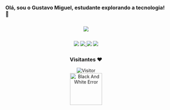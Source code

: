 ### Olá, sou o Gustavo Miguel, estudante explorando a tecnologia! 👋

##
<div align="center">
  <a href="https://github.com/gumiguell">
  <img src="http://github-profile-summary-cards.vercel.app/api/cards/most-commit-language?username=gumiguell&theme=transparent">

</div>

##
<div align="center">
<a href = "mailto:gustavo.miguel2005@hotmail.com"><img src="https://img.shields.io/badge/-Gmail-%23333?style=for-the-badge&logo=gmail&logoColor=white" target="_blank"></a>
<a href = "https://www.behance.net/gustavomiguel1"><img src="https://img.shields.io/badge/Behance-0054F7?style=for-the-badge&logo=behance&logoColor=white" target="_blank">
</a>
<a href = "https://www.instagram.com/gu.miguell/"><img src="https://img.shields.io/badge/Instagram-E4405F?style=for-the-badge&logo=instagram&logoColor=white" target="_blank"></a> 
<a href="https://www.linkedin.com/in/gumiguel/" target="_blank"><img src="https://img.shields.io/badge/-LinkedIn-%230077B5?style=for-the-badge&logo=linkedin&logoColor=white" target="_blank"></a>
</div>

##
<div align="center">
  <h3>Visitantes ❤️</h3> 
   <img src="https://profile-counter.glitch.me/gumiguell/count.svg" alt="Visitor" title="Visitor"/></br>
   <img src="https://media.giphy.com/media/8C1TDrTSQ1RxiqRFEQ/giphy.gif" alt="Black And White Error" width="100" height="100" frameBorder="0" class="giphy-embed">
  
 </div>
